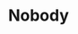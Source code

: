 ---
title: Nobody
description: في إطار من الحركة والتشويق، يمد رجل من أحد المارة يد العون والمساعدة لامرأة تتعرض للضرب والتحرش من قبل مجموعة من الرجال، وحينما ينجح في مساعدتها سرعان ما يكتشف أنه أصبح هدفًا لواحد من أشرس زعماء المخدرات.   
img: 13.jpg
quality: BluRay - 1080p
youtube: https://www.youtube.com/watch?v=wZti8QKBWPo
year: 2022
imdb: 7.4
time: 92
tags: 
  - أكشن
  - جريمة
  - تشويق وإثارة
categories: أفلام أجنبى
sections: Movies
---